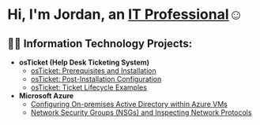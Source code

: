 <h1>Hi, I'm Jordan, an <a href="https://linkedin.com/in/jordan-connelly-2a7a1688/">IT Professional</a>☺</h1>

<h2>👨‍💻 Information Technology Projects:</h2>

- <b>osTicket (Help Desk Ticketing System)</b>
  - [osTicket: Prerequisites and Installation](https://github.com/jordanconnelly/osticket-prereqs)
  - [osTicket: Post-Installation Configuration](https://github.com/jordanconnelly/post-install-config)
  - [osTicket: Ticket Lifecycle Examples](https://github.com/jordanconnelly/ticket-lifestyle)
- <b>Microsoft Azure</b>
  - [Configuring On-premises Active Directory within Azure VMs](https://github.com/jordanconnelly/configure-ad)
  - [Network Security Groups (NSGs) and Inspecting Network Protocols](https://github.com/jordanconnelly/azure-network-protocols)
